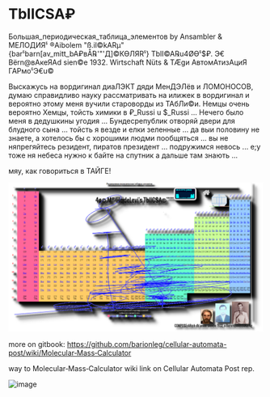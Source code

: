 # TbIICSA₽
Большая_периодическая_таблица_элементов by Ansambler &amp; МЕЛОДИЯჼ ®Aibolem "ß.il©kARµ" {barჼbarn[av_mitt_bA₽вÅ℞'"'Д]©КӨЛЯRჼ} TblI©A℞u4ØӨჼ$₽. Э€ Bёrn@вАкеЯАd sien©e 1932. Wirtschaft Nüts &amp; TÆgи АвтомАтизАциЯ ГАРмоჼЭ€u©

Выскажусь на вордигинал диаЛЭКТ дяди МенДЭЛёв и ЛОМОНОСОВ, думаю справидливо науку рассматривать на илижек в вордигинал и вероятно этому меня вучили староворды из ТАбЛи©и. Немцы очень вероятно Хемцы, тойсть химики в ₽_Russi u $_Russi ...
Нечего было меня в дедушкины угодия ... Бундесрепублик отворяй двери для блудного сына ... тойсть я везде и елки зеленные ... да выи половину не знаете, а хотелось бы с хорошими людми пообщяться ... вы  не няпрегяйтесь  резидент, пиратов президент ... подружимся невось ... е;у тоже ня небеса нужно к байте на спутник а дальше там знають ...

мяу, как говориться в ТАЙГЕ!

![₽ ©hЭ€ TbIiCSÅ](https://raw.githubusercontent.com/aibolem/TbIICSA_p_beta_Ch/main/4O%C2%A9TblICA%C2%AE'.png)

more on gitbook: https://github.com/barionleg/cellular-automata-post/wiki/Molecular‐Mass‐Calculator

way to Molecular‐Mass‐Calculator wiki link on Cellular Automata Post rep.

![image](https://github.com/aibolem/TbIICSA_p_beta_Ch/assets/102619282/78d2200b-a5c3-4a36-ab37-2f9029d0272b)




